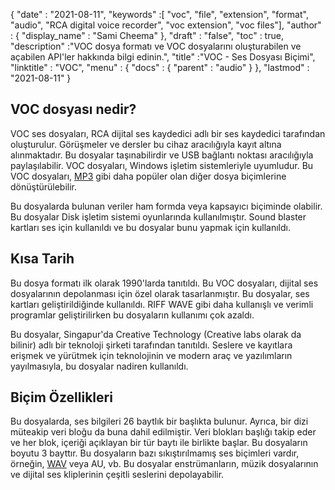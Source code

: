{
  "date" : "2021-08-11",
  "keywords" :[ "voc", "file", "extension", "format", "audio", "RCA digital voice recorder", "voc extension", "voc files"],
  "author" : {
    "display_name" : "Sami Cheema"
},
  "draft" : "false",
  "toc" : true,
  "description" :"VOC dosya formatı ve VOC dosyalarını oluşturabilen ve açabilen API'ler hakkında bilgi edinin.",
  "title" :"VOC - Ses Dosyası Biçimi",
  "linktitle" : "VOC",
  "menu" : {
    "docs" : {
      "parent" : "audio"
}
},
  "lastmod" : "2021-08-11"
}

## VOC dosyası nedir? ##

VOC ses dosyaları, RCA dijital ses kaydedici adlı bir ses kaydedici tarafından oluşturulur. Görüşmeler ve dersler bu cihaz aracılığıyla kayıt altına alınmaktadır. Bu dosyalar taşınabilirdir ve USB bağlantı noktası aracılığıyla paylaşılabilir. VOC dosyaları, Windows işletim sistemleriyle uyumludur. Bu VOC dosyaları, [MP3](/tr/audio/mp3/) gibi daha popüler olan diğer dosya biçimlerine dönüştürülebilir.
 

Bu dosyalarda bulunan veriler ham formda veya kapsayıcı biçiminde olabilir. Bu dosyalar Disk işletim sistemi oyunlarında kullanılmıştır. Sound blaster kartları ses için kullanıldı ve bu dosyalar bunu yapmak için kullanıldı.



## Kısa Tarih ##

Bu dosya formatı ilk olarak 1990'larda tanıtıldı. Bu VOC dosyaları, dijital ses dosyalarının depolanması için özel olarak tasarlanmıştır. Bu dosyalar, ses kartları geliştirildiğinde kullanıldı. RIFF WAVE gibi daha kullanışlı ve verimli programlar geliştirilirken bu dosyaların kullanımı çok azaldı.

Bu dosyalar, Singapur'da Creative Technology (Creative labs olarak da bilinir) adlı bir teknoloji şirketi tarafından tanıtıldı. Seslere ve kayıtlara erişmek ve yürütmek için teknolojinin ve modern araç ve yazılımların yayılmasıyla, bu dosyalar nadiren kullanıldı.


## Biçim Özellikleri ##

Bu dosyalarda, ses bilgileri 26 baytlık bir başlıkta bulunur. Ayrıca, bir dizi müteakip veri bloğu da buna dahil edilmiştir. Veri blokları başlığı takip eder ve her blok, içeriği açıklayan bir tür baytı ile birlikte başlar. Bu dosyaların boyutu 3 bayttır. Bu dosyaların bazı sıkıştırılmamış ses biçimleri vardır, örneğin, [WAV](/tr/audio/wav/) veya AU, vb. Bu dosyalar enstrümanların, müzik dosyalarının ve dijital ses kliplerinin çeşitli seslerini depolayabilir.



